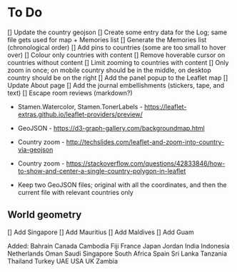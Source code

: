 # To Do

[] Update the country geojson
[] Create some entry data for the Log; same file gets used for map + Memories list
[] Generate the Memories list (chronological order)
[] Add pins to countries (some are too small to hover over)
[] Colour only countries with content
[] Remove hoverable cursor on countries without content
[] Limit zooming to countries with content
[] Only zoom in once; on mobile country should be in the middle, on desktop country should be on the right
[] Add the panel popup to the Leaflet map
[] Update About page
[] Add the journal embellishments (stickers, tape, and text)
[] Escape room reviews (markdown?)

- Stamen.Watercolor, Stamen.TonerLabels - https://leaflet-extras.github.io/leaflet-providers/preview/
- GeoJSON - https://d3-graph-gallery.com/backgroundmap.html
- Country zoom - http://techslides.com/leaflet-and-zoom-into-country-via-geojson
- Country zoom - https://stackoverflow.com/questions/42833846/how-to-show-and-center-a-single-country-polygon-in-leaflet

- Keep two GeoJSON files; original with all the coordinates, and then the current file with relevant countries only

## World geometry
[] Add Singapore
[] Add Mauritius
[] Add Maldives
[] Add Guam

Added:
Bahrain
Canada
Cambodia
Fiji
France
Japan
Jordan
India
Indonesia
Netherlands
Oman
Saudi
Singapore
South Africa
Spain
Sri Lanka
Tanzania
Thailand
Turkey
UAE
USA
UK
Zambia